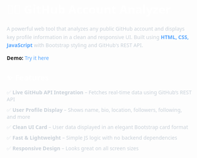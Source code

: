<h1 style="color:#fff;font-size:2rem;font-family:Segoe UI,Tahoma,Geneva,Verdana,sans-serif;">
  🧑‍💻 GitHub Account Analyzer
</h1>

<p style="color:#c9d1d9;font-family:Segoe UI,Tahoma,Geneva,Verdana,sans-serif;line-height:1.6;">
  A powerful web tool that analyzes any public GitHub account and displays key profile information in a clean and responsive UI.
  Built using <span style="color:#58a6ff;font-weight:bold;">HTML, CSS, JavaScript</span> with Bootstrap styling and GitHub's REST API.
</p>

<p style="font-family:Segoe UI,Tahoma,Geneva,Verdana,sans-serif;">
  <strong>Demo:</strong> 
  <a href="https://your-live-link.com" target="_blank" style="color:#58a6ff;text-decoration:none;">
    Try it here
  </a>
</p>

<h2 style="color:#fff;font-family:Segoe UI,Tahoma,Geneva,Verdana,sans-serif;">✨ Features</h2>

<ul style="list-style:none;padding-left:0;font-family:Segoe UI,Tahoma,Geneva,Verdana,sans-serif;color:#c9d1d9;">
  <li style="margin-bottom:0.6rem;">
    ✅ <strong>Live GitHub API Integration</strong> – Fetches real-time data using GitHub’s REST API
  </li>
  <li style="margin-bottom:0.6rem;">
    ✅ <strong>User Profile Display</strong> – Shows name, bio, location, followers, following, and more
  </li>
  <li style="margin-bottom:0.6rem;">
    ✅ <strong>Clean UI Card</strong> – User data displayed in an elegant Bootstrap card format
  </li>
  <li style="margin-bottom:0.6rem;">
    ✅ <strong>Fast & Lightweight</strong> – Simple JS logic with no backend dependencies
  </li>
  <li style="margin-bottom:0.6rem;">
    ✅ <strong>Responsive Design</strong> – Looks great on all screen sizes
  </li>
</ul>
